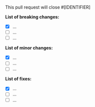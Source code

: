 This pull request will close #[IDENTIFIER]

**List of breaking changes:**
- [x] ...
- [ ] ...
- [ ] ...

**List of minor changes:**
- [x] ...
- [ ] ...
- [ ] ...

**List of fixes:**
- [x] ...
- [ ] ...
- [ ] ...
